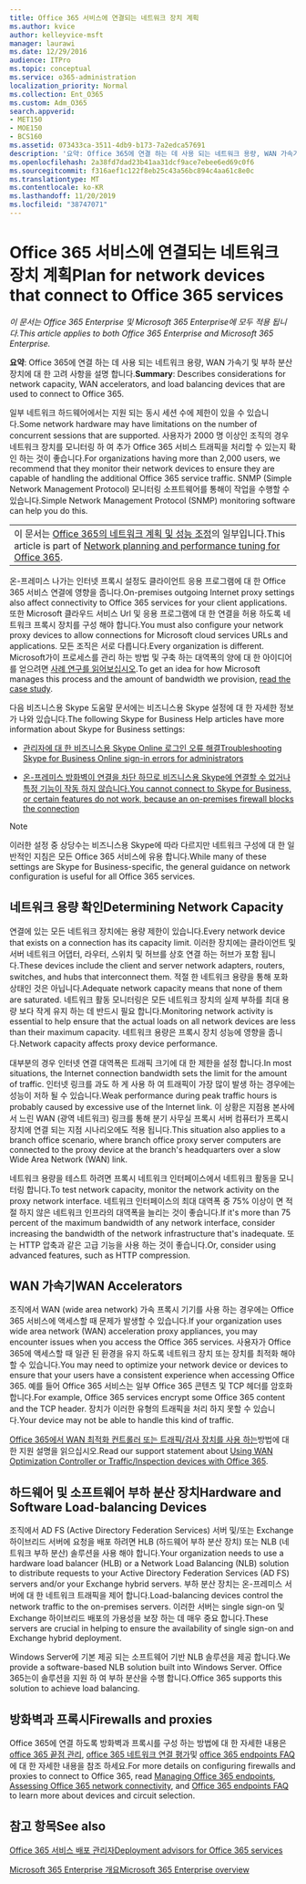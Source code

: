 ```yaml
---
title: Office 365 서비스에 연결되는 네트워크 장치 계획
ms.author: kvice
author: kelleyvice-msft
manager: laurawi
ms.date: 12/29/2016
audience: ITPro
ms.topic: conceptual
ms.service: o365-administration
localization_priority: Normal
ms.collection: Ent_O365
ms.custom: Adm_O365
search.appverid:
- MET150
- MOE150
- BCS160
ms.assetid: 073433ca-3511-4db9-b173-7a2edca57691
description: '요약: Office 365에 연결 하는 데 사용 되는 네트워크 용량, WAN 가속기 및 부하 분산 장치에 대 한 고려 사항을 설명 합니다.'
ms.openlocfilehash: 2a38fd7dad23b41aa31dcf9ace7ebee6ed69c0f6
ms.sourcegitcommit: f316aef1c122f8eb25c43a56bc894c4aa61c8e0c
ms.translationtype: MT
ms.contentlocale: ko-KR
ms.lasthandoff: 11/20/2019
ms.locfileid: "38747071"
---
```

# <a name="plan-for-network-devices-that-connect-to-office-365-services"></a><span data-ttu-id="d0c50-103">Office 365 서비스에 연결되는 네트워크 장치 계획</span><span class="sxs-lookup"><span data-stu-id="d0c50-103">Plan for network devices that connect to Office 365 services</span></span>

<span data-ttu-id="d0c50-104">*이 문서는 Office 365 Enterprise 및 Microsoft 365 Enterprise에 모두 적용 됩니다.*</span><span class="sxs-lookup"><span data-stu-id="d0c50-104">*This article applies to both Office 365 Enterprise and Microsoft 365 Enterprise.*</span></span>
  
<span data-ttu-id="d0c50-105">**요약**: Office 365에 연결 하는 데 사용 되는 네트워크 용량, WAN 가속기 및 부하 분산 장치에 대 한 고려 사항을 설명 합니다.</span><span class="sxs-lookup"><span data-stu-id="d0c50-105">**Summary**: Describes considerations for network capacity, WAN accelerators, and load balancing devices that are used to connect to Office 365.</span></span>

<span data-ttu-id="d0c50-106">일부 네트워크 하드웨어에서는 지원 되는 동시 세션 수에 제한이 있을 수 있습니다.</span><span class="sxs-lookup"><span data-stu-id="d0c50-106">Some network hardware may have limitations on the number of concurrent sessions that are supported.</span></span> <span data-ttu-id="d0c50-107">사용자가 2000 명 이상인 조직의 경우 네트워크 장치를 모니터링 하 여 추가 Office 365 서비스 트래픽을 처리할 수 있는지 확인 하는 것이 좋습니다.</span><span class="sxs-lookup"><span data-stu-id="d0c50-107">For organizations having more than 2,000 users, we recommend that they monitor their network devices to ensure they are capable of handling the additional Office 365 service traffic.</span></span> <span data-ttu-id="d0c50-108">SNMP (Simple Network Management Protocol) 모니터링 소프트웨어를 통해이 작업을 수행할 수 있습니다.</span><span class="sxs-lookup"><span data-stu-id="d0c50-108">Simple Network Management Protocol (SNMP) monitoring software can help you do this.</span></span>

||
|:-----|
| <span data-ttu-id="d0c50-109">이 문서는 [Office 365의 네트워크 계획 및 성능 조정](https://aka.ms/tune)의 일부입니다.</span><span class="sxs-lookup"><span data-stu-id="d0c50-109">This article is part of [Network planning and performance tuning for Office 365](https://aka.ms/tune).</span></span>|

<span data-ttu-id="d0c50-110">온-프레미스 나가는 인터넷 프록시 설정도 클라이언트 응용 프로그램에 대 한 Office 365 서비스 연결에 영향을 줍니다.</span><span class="sxs-lookup"><span data-stu-id="d0c50-110">On-premises outgoing Internet proxy settings also affect connectivity to Office 365 services for your client applications.</span></span> <span data-ttu-id="d0c50-111">또한 Microsoft 클라우드 서비스 Url 및 응용 프로그램에 대 한 연결을 허용 하도록 네트워크 프록시 장치를 구성 해야 합니다.</span><span class="sxs-lookup"><span data-stu-id="d0c50-111">You must also configure your network proxy devices to allow connections for Microsoft cloud services URLs and applications.</span></span> <span data-ttu-id="d0c50-112">모든 조직은 서로 다릅니다.</span><span class="sxs-lookup"><span data-stu-id="d0c50-112">Every organization is different.</span></span> <span data-ttu-id="d0c50-113">Microsoft가이 프로세스를 관리 하는 방법 및 구축 하는 대역폭의 양에 대 한 아이디어를 얻으려면 [사례 연구를 읽어보십시오](https://www.microsoft.com/itshowcase/Article/Content/631/Optimizing-network-performance-for-Microsoft-Office-365).</span><span class="sxs-lookup"><span data-stu-id="d0c50-113">To get an idea for how Microsoft manages this process and the amount of bandwidth we provision, [read the case study](https://www.microsoft.com/itshowcase/Article/Content/631/Optimizing-network-performance-for-Microsoft-Office-365).</span></span>
  
<span data-ttu-id="d0c50-114">다음 비즈니스용 Skype 도움말 문서에는 비즈니스용 Skype 설정에 대 한 자세한 정보가 나와 있습니다.</span><span class="sxs-lookup"><span data-stu-id="d0c50-114">The following Skype for Business Help articles have more information about Skype for Business settings:</span></span>
  
- [<span data-ttu-id="d0c50-115">관리자에 대 한 비즈니스용 Skype Online 로그인 오류 해결</span><span class="sxs-lookup"><span data-stu-id="d0c50-115">Troubleshooting Skype for Business Online sign-in errors for administrators</span></span>](https://docs.microsoft.com/skypeforbusiness/set-up-skype-for-business-online/troubleshooting-sign-in-errors-for-admins)

- [<span data-ttu-id="d0c50-116">온-프레미스 방화벽이 연결을 차단 하므로 비즈니스용 Skype에 연결할 수 없거나 특정 기능이 작동 하지 않습니다.</span><span class="sxs-lookup"><span data-stu-id="d0c50-116">You cannot connect to Skype for Business, or certain features do not work, because an on-premises firewall blocks the connection</span></span>](https://go.microsoft.com/fwlink/p/?LinkID=243625)

> [!NOTE]
> <span data-ttu-id="d0c50-117">이러한 설정 중 상당수는 비즈니스용 Skype에 따라 다르지만 네트워크 구성에 대 한 일반적인 지침은 모든 Office 365 서비스에 유용 합니다.</span><span class="sxs-lookup"><span data-stu-id="d0c50-117">While many of these settings are Skype for Business-specific, the general guidance on network configuration is useful for all Office 365 services.</span></span>
  
## <a name="determining-network-capacity"></a><span data-ttu-id="d0c50-118">네트워크 용량 확인</span><span class="sxs-lookup"><span data-stu-id="d0c50-118">Determining Network Capacity</span></span>

<span data-ttu-id="d0c50-119">연결에 있는 모든 네트워크 장치에는 용량 제한이 있습니다.</span><span class="sxs-lookup"><span data-stu-id="d0c50-119">Every network device that exists on a connection has its capacity limit.</span></span> <span data-ttu-id="d0c50-120">이러한 장치에는 클라이언트 및 서버 네트워크 어댑터, 라우터, 스위치 및 허브를 상호 연결 하는 허브가 포함 됩니다.</span><span class="sxs-lookup"><span data-stu-id="d0c50-120">These devices include the client and server network adapters, routers, switches, and hubs that interconnect them.</span></span> <span data-ttu-id="d0c50-121">적절 한 네트워크 용량을 통해 포화 상태인 것은 아닙니다.</span><span class="sxs-lookup"><span data-stu-id="d0c50-121">Adequate network capacity means that none of them are saturated.</span></span> <span data-ttu-id="d0c50-122">네트워크 활동 모니터링은 모든 네트워크 장치의 실제 부하를 최대 용량 보다 작게 유지 하는 데 반드시 필요 합니다.</span><span class="sxs-lookup"><span data-stu-id="d0c50-122">Monitoring network activity is essential to help ensure that the actual loads on all network devices are less than their maximum capacity.</span></span> <span data-ttu-id="d0c50-123">네트워크 용량은 프록시 장치 성능에 영향을 줍니다.</span><span class="sxs-lookup"><span data-stu-id="d0c50-123">Network capacity affects proxy device performance.</span></span>
  
<span data-ttu-id="d0c50-124">대부분의 경우 인터넷 연결 대역폭은 트래픽 크기에 대 한 제한을 설정 합니다.</span><span class="sxs-lookup"><span data-stu-id="d0c50-124">In most situations, the Internet connection bandwidth sets the limit for the amount of traffic.</span></span> <span data-ttu-id="d0c50-125">인터넷 링크를 과도 하 게 사용 하 여 트래픽이 가장 많이 발생 하는 경우에는 성능이 저하 될 수 있습니다.</span><span class="sxs-lookup"><span data-stu-id="d0c50-125">Weak performance during peak traffic hours is probably caused by excessive use of the Internet link.</span></span> <span data-ttu-id="d0c50-126">이 상황은 지점용 본사에서 느린 WAN (광역 네트워크) 링크를 통해 분기 사무실 프록시 서버 컴퓨터가 프록시 장치에 연결 되는 지점 시나리오에도 적용 됩니다.</span><span class="sxs-lookup"><span data-stu-id="d0c50-126">This situation also applies to a branch office scenario, where branch office proxy server computers are connected to the proxy device at the branch's headquarters over a slow Wide Area Network (WAN) link.</span></span>
  
<span data-ttu-id="d0c50-127">네트워크 용량을 테스트 하려면 프록시 네트워크 인터페이스에서 네트워크 활동을 모니터링 합니다.</span><span class="sxs-lookup"><span data-stu-id="d0c50-127">To test network capacity, monitor the network activity on the proxy network interface.</span></span> <span data-ttu-id="d0c50-128">네트워크 인터페이스의 최대 대역폭 중 75% 이상이 면 적절 하지 않은 네트워크 인프라의 대역폭을 늘리는 것이 좋습니다.</span><span class="sxs-lookup"><span data-stu-id="d0c50-128">If it's more than 75 percent of the maximum bandwidth of any network interface, consider increasing the bandwidth of the network infrastructure that's inadequate.</span></span> <span data-ttu-id="d0c50-129">또는 HTTP 압축과 같은 고급 기능을 사용 하는 것이 좋습니다.</span><span class="sxs-lookup"><span data-stu-id="d0c50-129">Or, consider using advanced features, such as HTTP compression.</span></span>
  
## <a name="wan-accelerators"></a><span data-ttu-id="d0c50-130">WAN 가속기</span><span class="sxs-lookup"><span data-stu-id="d0c50-130">WAN Accelerators</span></span>

<span data-ttu-id="d0c50-131">조직에서 WAN (wide area network) 가속 프록시 기기를 사용 하는 경우에는 Office 365 서비스에 액세스할 때 문제가 발생할 수 있습니다.</span><span class="sxs-lookup"><span data-stu-id="d0c50-131">If your organization uses wide area network (WAN) acceleration proxy appliances, you may encounter issues when you access the Office 365 services.</span></span> <span data-ttu-id="d0c50-132">사용자가 Office 365에 액세스할 때 일관 된 환경을 유지 하도록 네트워크 장치 또는 장치를 최적화 해야 할 수 있습니다.</span><span class="sxs-lookup"><span data-stu-id="d0c50-132">You may need to optimize your network device or devices to ensure that your users have a consistent experience when accessing Office 365.</span></span> <span data-ttu-id="d0c50-133">예를 들어 Office 365 서비스는 일부 Office 365 콘텐츠 및 TCP 헤더를 암호화 합니다.</span><span class="sxs-lookup"><span data-stu-id="d0c50-133">For example, Office 365 services encrypt some Office 365 content and the TCP header.</span></span> <span data-ttu-id="d0c50-134">장치가 이러한 유형의 트래픽을 처리 하지 못할 수 있습니다.</span><span class="sxs-lookup"><span data-stu-id="d0c50-134">Your device may not be able to handle this kind of traffic.</span></span>
  
<span data-ttu-id="d0c50-135">[Office 365에서 WAN 최적화 컨트롤러 또는 트래픽/검사 장치를 사용 하는](https://support.microsoft.com/kb/2690045)방법에 대 한 지원 설명을 읽으십시오.</span><span class="sxs-lookup"><span data-stu-id="d0c50-135">Read our support statement about [Using WAN Optimization Controller or Traffic/Inspection devices with Office 365](https://support.microsoft.com/kb/2690045).</span></span>
  
## <a name="hardware-and-software-load-balancing-devices"></a><span data-ttu-id="d0c50-136">하드웨어 및 소프트웨어 부하 분산 장치</span><span class="sxs-lookup"><span data-stu-id="d0c50-136">Hardware and Software Load-balancing Devices</span></span>

<span data-ttu-id="d0c50-137">조직에서 AD FS (Active Directory Federation Services) 서버 및/또는 Exchange 하이브리드 서버에 요청을 배포 하려면 HLB (하드웨어 부하 분산 장치) 또는 NLB (네트워크 부하 분산) 솔루션을 사용 해야 합니다.</span><span class="sxs-lookup"><span data-stu-id="d0c50-137">Your organization needs to use a hardware load balancer (HLB) or a Network Load Balancing (NLB) solution to distribute requests to your Active Directory Federation Services (AD FS) servers and/or your Exchange hybrid servers.</span></span> <span data-ttu-id="d0c50-138">부하 분산 장치는 온-프레미스 서버에 대 한 네트워크 트래픽을 제어 합니다.</span><span class="sxs-lookup"><span data-stu-id="d0c50-138">Load-balancing devices control the network traffic to the on-premises servers.</span></span> <span data-ttu-id="d0c50-139">이러한 서버는 single sign-on 및 Exchange 하이브리드 배포의 가용성을 보장 하는 데 매우 중요 합니다.</span><span class="sxs-lookup"><span data-stu-id="d0c50-139">These servers are crucial in helping to ensure the availability of single sign-on and Exchange hybrid deployment.</span></span>
  
<span data-ttu-id="d0c50-140">Windows Server에 기본 제공 되는 소프트웨어 기반 NLB 솔루션을 제공 합니다.</span><span class="sxs-lookup"><span data-stu-id="d0c50-140">We provide a software-based NLB solution built into Windows Server.</span></span> <span data-ttu-id="d0c50-141">Office 365는이 솔루션을 지원 하 여 부하 분산을 수행 합니다.</span><span class="sxs-lookup"><span data-stu-id="d0c50-141">Office 365 supports this solution to achieve load balancing.</span></span>
  
## <a name="firewalls-and-proxies"></a><span data-ttu-id="d0c50-142">방화벽과 프록시</span><span class="sxs-lookup"><span data-stu-id="d0c50-142">Firewalls and proxies</span></span>

<span data-ttu-id="d0c50-143">Office 365에 연결 하도록 방화벽과 프록시를 구성 하는 방법에 대 한 자세한 내용은 [office 365 끝점 관리](https://support.office.com/article/99cab9d4-ef59-4207-9f2b-3728eb46bf9a), [office 365 네트워크 연결 평가](assessing-network-connectivity.md)및 [office 365 endpoints FAQ](https://support.office.com/article/d4088321-1c89-4b96-9c99-54c75cae2e6d) 에 대 한 자세한 내용을 참조 하세요.</span><span class="sxs-lookup"><span data-stu-id="d0c50-143">For more details on configuring firewalls and proxies to connect to Office 365, read [Managing Office 365 endpoints](https://support.office.com/article/99cab9d4-ef59-4207-9f2b-3728eb46bf9a), [Assessing Office 365 network connectivity](assessing-network-connectivity.md), and [Office 365 endpoints FAQ](https://support.office.com/article/d4088321-1c89-4b96-9c99-54c75cae2e6d) to learn more about devices and circuit selection.</span></span>
  
## <a name="see-also"></a><span data-ttu-id="d0c50-144">참고 항목</span><span class="sxs-lookup"><span data-stu-id="d0c50-144">See also</span></span>

[<span data-ttu-id="d0c50-145">Office 365 서비스 배포 관리자</span><span class="sxs-lookup"><span data-stu-id="d0c50-145">Deployment advisors for Office 365 services</span></span>](deployment-advisors-for-office-365.md)

[<span data-ttu-id="d0c50-146">Microsoft 365 Enterprise 개요</span><span class="sxs-lookup"><span data-stu-id="d0c50-146">Microsoft 365 Enterprise overview</span></span>](https://docs.microsoft.com/microsoft-365/enterprise/microsoft-365-overview)
